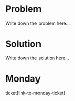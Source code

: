 # Problem
Write down the problem here...

# Solution
Write down the solution here...

# Monday
ticket[link-to-monday-ticket]

